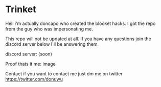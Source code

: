 # Trinket

Hell i'm actually doncapo who created the blooket hacks. I got the repo from the guy who was impersonating me.

This repo will not be updated at all. If you have any questions join the discord server below I'll be answering them.

discord server: (soon)

Proof thats it me: image

Contact
if you want to contact me just dm me on twitter https://twitter.com/donuwu
